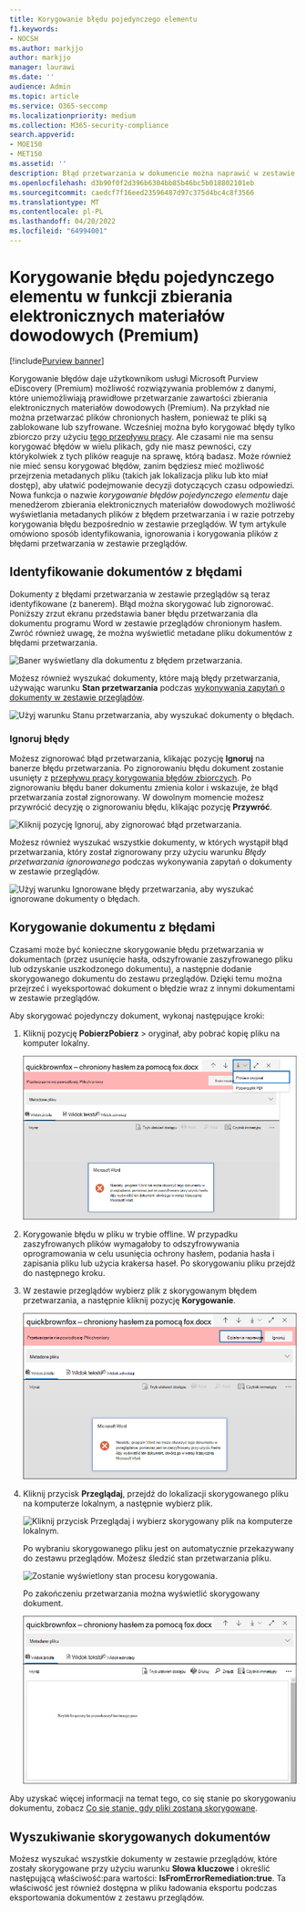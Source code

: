 ```yaml
---
title: Korygowanie błędu pojedynczego elementu
f1.keywords:
- NOCSH
ms.author: markjjo
author: markjjo
manager: laurawi
ms.date: ''
audience: Admin
ms.topic: article
ms.service: O365-seccomp
ms.localizationpriority: medium
ms.collection: M365-security-compliance
search.appverid:
- MOE150
- MET150
ms.assetid: ''
description: Błąd przetwarzania w dokumencie można naprawić w zestawie przeglądów w usłudze eDiscovery (Premium) bez konieczności śledzenia procesu korygowania błędów zbiorczych.
ms.openlocfilehash: d3b90f0f2d396b6304bb85b46bc5b018802101eb
ms.sourcegitcommit: caedcf7f16eed23596487d97c375d4bc4c8f3566
ms.translationtype: MT
ms.contentlocale: pl-PL
ms.lasthandoff: 04/20/2022
ms.locfileid: "64994001"
---
```

# <a name="single-item-error-remediation-in-ediscovery-premium"></a>Korygowanie błędu pojedynczego elementu w funkcji zbierania elektronicznych materiałów dowodowych (Premium)

[!include[Purview banner](../includes/purview-rebrand-banner.md)]

Korygowanie błędów daje użytkownikom usługi Microsoft Purview eDiscovery (Premium) możliwość rozwiązywania problemów z danymi, które uniemożliwiają prawidłowe przetwarzanie zawartości zbierania elektronicznych materiałów dowodowych (Premium). Na przykład nie można przetwarzać plików chronionych hasłem, ponieważ te pliki są zablokowane lub szyfrowane. Wcześniej można było korygować błędy tylko zbiorczo przy użyciu [tego przepływu pracy](error-remediation-when-processing-data-in-advanced-ediscovery.md). Ale czasami nie ma sensu korygować błędów w wielu plikach, gdy nie masz pewności, czy którykolwiek z tych plików reaguje na sprawę, którą badasz. Może również nie mieć sensu korygować błędów, zanim będziesz mieć możliwość przejrzenia metadanych pliku (takich jak lokalizacja pliku lub kto miał dostęp), aby ułatwić podejmowanie decyzji dotyczących czasu odpowiedzi. Nowa funkcja o nazwie *korygowanie błędów pojedynczego elementu* daje menedżerom zbierania elektronicznych materiałów dowodowych możliwość wyświetlania metadanych plików z błędem przetwarzania i w razie potrzeby korygowania błędu bezpośrednio w zestawie przeglądów. W tym artykule omówiono sposób identyfikowania, ignorowania i korygowania plików z błędami przetwarzania w zestawie przeglądów.

## <a name="identify-documents-with-errors"></a>Identyfikowanie dokumentów z błędami

Dokumenty z błędami przetwarzania w zestawie przeglądów są teraz identyfikowane (z banerem). Błąd można skorygować lub zignorować. Poniższy zrzut ekranu przedstawia baner błędu przetwarzania dla dokumentu programu Word w zestawie przeglądów chronionym hasłem. Zwróć również uwagę, że można wyświetlić metadane pliku dokumentów z błędami przetwarzania.

![Baner wyświetlany dla dokumentu z błędem przetwarzania.](../media/SIERimage1.png)

Możesz również wyszukać dokumenty, które mają błędy przetwarzania, używając warunku **Stan przetwarzania** podczas [wykonywania zapytań o dokumenty w zestawie przeglądów](review-set-search.md).

![Użyj warunku Stanu przetwarzania, aby wyszukać dokumenty o błędach.](../media/SIERimage2.png)

### <a name="ignore-errors"></a>Ignoruj błędy

Możesz zignorować błąd przetwarzania, klikając pozycję **Ignoruj** na banerze błędu przetwarzania. Po zignorowaniu błędu dokument zostanie usunięty z [przepływu pracy korygowania błędów zbiorczych](error-remediation-when-processing-data-in-advanced-ediscovery.md). Po zignorowaniu błędu baner dokumentu zmienia kolor i wskazuje, że błąd przetwarzania został zignorowany. W dowolnym momencie możesz przywrócić decyzję o zignorowaniu błędu, klikając pozycję **Przywróć**.

![Kliknij pozycję Ignoruj, aby zignorować błąd przetwarzania.](../media/SIERimage3.png)

Możesz również wyszukać wszystkie dokumenty, w których wystąpił błąd przetwarzania, który został zignorowany przy użyciu warunku *Błędy przetwarzania ignorowanego* podczas wykonywania zapytań o dokumenty w zestawie przeglądów.

![Użyj warunku Ignorowane błędy przetwarzania, aby wyszukać ignorowane dokumenty o błędach.](../media/SIERimage4.png)

## <a name="remediate-a-document-with-errors"></a>Korygowanie dokumentu z błędami

Czasami może być konieczne skorygowanie błędu przetwarzania w dokumentach (przez usunięcie hasła, odszyfrowanie zaszyfrowanego pliku lub odzyskanie uszkodzonego dokumentu), a następnie dodanie skorygowanego dokumentu do zestawu przeglądów. Dzięki temu można przejrzeć i wyeksportować dokument o błędzie wraz z innymi dokumentami w zestawie przeglądów. 

Aby skorygować pojedynczy dokument, wykonaj następujące kroki:

1. Kliknij pozycję **PobierzPobierz**  >  oryginał, aby pobrać kopię pliku na komputer lokalny.

   ![Pobierz dokument z błędem przetwarzania.](../media/SIERimage5.png)

2. Korygowanie błędu w pliku w trybie offline. W przypadku zaszyfrowanych plików wymagałoby to odszyfrowywania oprogramowania w celu usunięcia ochrony hasłem, podania hasła i zapisania pliku lub użycia krakersa haseł. Po skorygowaniu pliku przejdź do następnego kroku.

3. W zestawie przeglądów wybierz plik z skorygowanym błędem przetwarzania, a następnie kliknij pozycję **Korygowanie**.

   ![Kliknij pozycję Korygowanie na banerze dokumentu z błędem przetwarzania.](../media/SIERimage6.png)


4. Kliknij przycisk **Przeglądaj**, przejdź do lokalizacji skorygowanego pliku na komputerze lokalnym, a następnie wybierz plik.

   ![Kliknij przycisk Przeglądaj i wybierz skorygowany plik na komputerze lokalnym.](../media/SIERimage7.png)

    Po wybraniu skorygowanego pliku jest on automatycznie przekazywany do zestawu przeglądów. Możesz śledzić stan przetwarzania pliku.

    ![Zostanie wyświetlony stan procesu korygowania.](../media/SIERimage8.png)

   Po zakończeniu przetwarzania można wyświetlić skorygowany dokument.

    ![Skorygowany plik można wyświetlić w formacie natywnym w zestawie przeglądów.](../media/SIERimage9.png)

Aby uzyskać więcej informacji na temat tego, co się stanie po skorygowaniu dokumentu, zobacz [Co się stanie, gdy pliki zostaną skorygowane](error-remediation-when-processing-data-in-advanced-ediscovery.md#what-happens-when-files-are-remediated).

## <a name="search-for-remediated-documents"></a>Wyszukiwanie skorygowanych dokumentów

Możesz wyszukać wszystkie dokumenty w zestawie przeglądów, które zostały skorygowane przy użyciu warunku **Słowa kluczowe** i określić następującą właściwość:para wartości: **IsFromErrorRemediation:true**. Ta właściwość jest również dostępna w pliku ładowania eksportu podczas eksportowania dokumentów z zestawu przeglądów.
